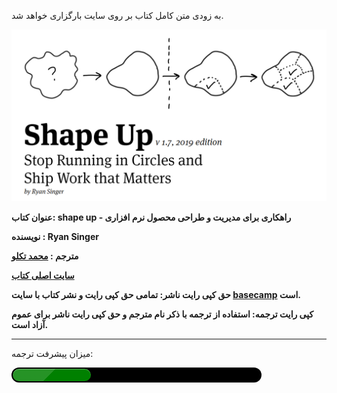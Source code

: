 به زودی متن کامل کتاب بر روی سایت بارگزاری خواهد شد.

![abstract](assets/images/abstract.png)

**عنوان کتاب: shape up - راهکاری برای مدیریت و طراحی محصول نرم افزاری**

**نویسنده : Ryan Singer**

**مترجم : [محمد تکلو](https://profile.ir/takalloo.mohamad/about)**

**[سایت اصلی کتاب](https://basecamp.com/shapeup)**

**حق کپی رایت ناشر: تمامی حق کپی رایت و نشر کتاب با سایت [basecamp](https://basecamp.com) است.**
 
 **کپی رایت ترجمه: استفاده از ترجمه با ذکر نام مترجم و حق کپی رایت ناشر برای عموم آزاد است.**

---

<script type="text/javascript"> 
$(document).ready(function() { 
var progressbar = $('#progressbar'), 
max = progressbar.attr('max'), 
time = (300/max)*5, 
value = progressbar.val(); 

var loading = function() { 
value += 0.5; 
addValue = progressbar.val(value); 

$('.progress-value').html(value + '%'); 

if (value == max) { 
clearInterval(animate); 
} 
}; 

var animate = setInterval(function() { 
loading(); 
}, time); 
}); 

</script>
  
<style> 
/* setting the dimensions */
progress {
width: 400px;
height: 24px;
display: block;
/* disable defaults */
-webkit-appearance: none;
border: none;
}
/*Styling the background of the progress bar */
progress::-webkit-progress-bar {
background: black;
border-radius: 45px;
padding: 2px;
box-shadow: 0 1px 0px 0 rgba(255, 255, 255, 0.2);
}
/* Setting the appearance of the meter */
progress::-webkit-progress-value {
border-radius: 25px;
box-shadow: inset 0 1px 1px 0 rgba(255, 255, 255, 0.4); 
background-size: 250px 25px;
background-image: linear-gradient(135deg, rgba(255, 255, 255, .15) 25%, transparent 25%,
transparent 75%, rgba(255, 255, 255, .15) 75%, rgba(255, 255, 255, .15) 75%,
transparent 75%, transparent); 
</style>
میزان پیشرفت ترجمه:

 <progress id="progressbar" value="30" max="95"></progress><div class="progress-value"></div>
